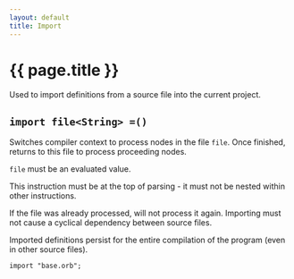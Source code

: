 ```yaml
---
layout: default
title: Import
---
```

# {{ page.title }}

Used to import definitions from a source file into the current project.

## `import file<String> =()`

Switches compiler context to process nodes in the file `file`. Once finished, returns to this file to process proceeding nodes.

`file` must be an evaluated value.

This instruction must be at the top of parsing - it must not be nested within other instructions.

If the file was already processed, will not process it again. Importing must not cause a cyclical dependency between source files.

Imported definitions persist for the entire compilation of the program (even in other source files).

```
import "base.orb";
```